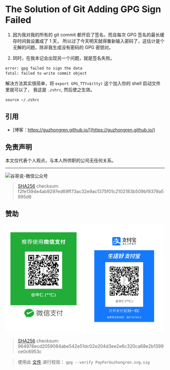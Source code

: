 # The Solution of Git Adding GPG Sign Failed


1. 因为我对我的所有的 git commit 都开启了签名，而且每次 GPG 签名的最长缓存时间我设置成了 1 天， 所以过了今天明天就得重新输入密码了，这估计是个无解的问题，除非我生成没有密码的 GPG 密钥对。

2. 同时，在我本记会出现另一个问题，就是签名失败。

```shell
error: gpg failed to sign the data
fatal: failed to write commit object
```

解决方法其实很简单，将 `export GPG_TTY=$(tty)` 这个加入你的 shell 启动文件里就可以了， 我这是 `.zshrc`, 然后使之生效。

```shell
source ~/.zshrc
```

## 引用

* [博客：https://guzhongren.github.io/](https://guzhongren.github.io/)

## 免责声明

本文仅代表个人观点，与本人所供职的公司无任何关系。

----
![谷哥说-微信公众号](https://cdn.jsdelivr.net/gh/guzhongren/data-hosting@master/20210819/wechat.ae9zxgscqcg.png)
> [SHA256](https://emn178.github.io/online-tools/sha256_checksum.html) checksum: f2fe1394e4ab9297ed69ff73ac32e9ac1375f01c2102183b509bf9379a5995d6

## 赞助

![PayForGuzhongren](/images/pay/PayForGuzhongren.svg)
> [SHA256](https://emn178.github.io/online-tools/sha256_checksum.html) checksum: 964978ecd2059064abe542e51dc02e204d3ee2e6c320ca68e2b1399ce0c6953c

> 使用此 [文件](https://guzhongren.github.io/images/pay/payforguzhongren.svg.sig) 进行校验： `gpg --verify PayForGuzhongren.svg.sig`

